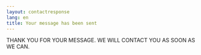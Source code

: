 ```yaml
---
layout: contactresponse
lang: en
title: Your message has been sent
---
```

THANK YOU FOR YOUR MESSAGE. WE WILL CONTACT YOU AS SOON AS WE CAN.